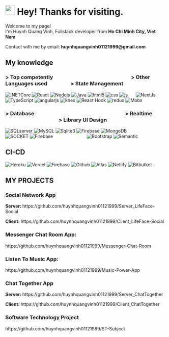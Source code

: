 <h1><img src="https://emojis.slackmojis.com/emojis/images/1531849430/4246/blob-sunglasses.gif?1531849430" width="30"/> Hey! Thanks for visiting.</h1>


<p>Welcome to my page! </br> I'm Huynh Quang Vinh, Fullstack developer from <b>Ho Chi Minh City, Viet Nam</b>
<p>Contact with me by email: <b>huynhquangvinh01121999@gmail.com</b></p>

<h2>My knowledge</h2>
<h3> > Top competently &ensp;&ensp;&ensp;&ensp;&ensp;&ensp;&ensp;&ensp;&ensp;&ensp;&ensp;&ensp;&ensp;&ensp;&ensp;&ensp;&ensp;&ensp;&ensp;&ensp;&ensp;&ensp;&ensp;&ensp;&ensp;&ensp;&ensp;&ensp;&ensp;
> Other Languages ​​used &ensp;&ensp;&ensp;&ensp;&ensp;&ensp;&ensp;&ensp;
> State Management
</h3> 

<p>
  <img alt=".NETCore" src="https://img.shields.io/badge/-.NET%20Core-blue" />
  <img alt="React" src="https://img.shields.io/badge/-React-45b8d8?style=flat-square&logo=react&logoColor=white" />
  <img alt="Nodejs" src="https://img.shields.io/badge/-Nodejs-43853d?style=flat-square&logo=Node.js&logoColor=white" />
  <img alt="Java" src="https://img.shields.io/badge/-Java-informational" />
  <img alt="html5" src="https://img.shields.io/badge/-HTML5-E34F26?style=flat-square&logo=html5&logoColor=white" />
  <img alt="css" src="https://img.shields.io/badge/-CSS-blueviolet" />
  <img alt="js" src="https://img.shields.io/badge/-Javascript-yellow" />&ensp;&ensp;&ensp;
  <img alt="NextJs" src="https://img.shields.io/badge/-NextJS-critical" />
  <img alt="TypeScript" src="https://img.shields.io/badge/-TypeScript-007ACC?style=flat-square&logo=typescript&logoColor=white" />
  <img alt="angularjs" src="https://img.shields.io/badge/-Angular-DD0031?style=flat-square&logo=angular&logoColor=white" />
  <img alt="knex" src="https://img.shields.io/badge/-Knex-orange" />
  <img alt="React Hook" src="https://img.shields.io/badge/-Hook-blue" />
  <img alt="redux" src="https://img.shields.io/badge/-Redux-764ABC?style=flat-square&logo=redux&logoColor=white" />
  <img alt="Mobx" src="https://img.shields.io/badge/-Mobx-red" />
</p>

<h3> > Database
&ensp;&ensp;&ensp;&ensp;&ensp;&ensp;&ensp;&ensp;&ensp;&ensp;&ensp;&ensp;&ensp;&ensp;&ensp;&ensp;&ensp;&ensp;&ensp;&ensp;&ensp;&ensp;&ensp;&ensp;&ensp;&ensp;&ensp;&ensp;&ensp;&ensp;&ensp;&ensp;&ensp;&ensp;
  > Realtime &ensp;&ensp;&ensp;&ensp;&ensp;&ensp;&ensp;&ensp;&ensp;&ensp;&ensp;&ensp;&ensp;&ensp;&ensp;&ensp;&ensp;&ensp;&ensp;&ensp;
  > Library UI Design
</h3>
<p>
  <img alt="SQLserver" src="https://img.shields.io/badge/-SQL%20Server-yellow" />
  <img alt="MySQL" src="https://img.shields.io/badge/-MySQL-yellowgreen" />
  <img alt="Sqlite3" src="https://img.shields.io/badge/-Sqlite3-red" />
  <img alt="Firebase" src="https://img.shields.io/badge/-Firebase-brightgreen" />
  <img alt="MongoDB" src="https://img.shields.io/badge/-MongoDB-13aa52?style=flat-square&logo=mongodb&logoColor=white" />
  &ensp;&ensp;&ensp;&ensp;&ensp;&ensp;&ensp;&ensp;&ensp;&ensp;
  <img alt="SOCKET" src="https://img.shields.io/badge/-SOCKET.IO-black" />
  <img alt="Firebase" src="https://img.shields.io/badge/-Firebase-brightgreen" />
  &ensp;&ensp;&ensp;&ensp;&ensp;&ensp;&ensp;&ensp;&ensp;&ensp;&ensp;&ensp;&ensp;&ensp;
  <img alt="Bootstrap" src="https://img.shields.io/badge/-Bootstrap-blue" />
  <img alt="Semantic " src="https://img.shields.io/badge/-Semantic-blueviolet" />
</p>

<h2>CI-CD</h2>
<p>
  <img alt="Heroku" src="https://img.shields.io/badge/-Heroku-430098?style=flat-square&logo=heroku&logoColor=white" />
  <img alt="Vercel" src="https://img.shields.io/badge/-Vercel-brightgreen" />
  <img alt="Firebase" src="https://img.shields.io/badge/-Firebase-brightgreen" />
  <img alt="Github" src="https://img.shields.io/badge/-Github-black" />
  <img alt="Atlas" src="https://img.shields.io/badge/-Atlas-green" />
  <img alt="Netlify" src="https://img.shields.io/badge/-Netlify-blue" />
  <img alt="Bitbutket" src="https://img.shields.io/badge/-Bitbutket-blueviolet" />
</p>

<h2>MY PROJECTS</h2>
<h3><b>Social Network App</b></h3>
<p><b>Server: </b>https://github.com/huynhquangvinh01121999/Server_LifeFace-Social</p>
<p><b>Client: </b>https://github.com/huynhquangvinh01121999/Client_LifeFace-Social</p>
<h3><b>Messenger Chat Room App: </b></h3><p>https://github.com/huynhquangvinh01121999/Messenger-Chat-Room</p>
<h3><b>Listen To Music App: </b></h3><p>https://github.com/huynhquangvinh01121999/Music-Power-App</p>
<h3><b>Chat Together App</b></h3>
<p><b>Server: </b>https://github.com/huynhquangvinh01121999/Server_ChatTogether</p>
<p><b>Client: </b>https://github.com/huynhquangvinh01121999/Client_ChatTogether</p>
<h3><b>Software Technology Project</b></h3><p>https://github.com/huynhquangvinh01121999/ST-Subject</p>
